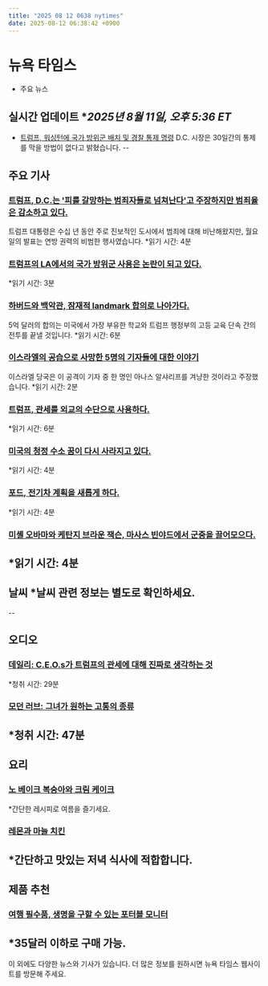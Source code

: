 ```yaml
---
title: "2025 08 12 0638 nytimes"
date: 2025-08-12 06:38:42 +0900
---
```


# 뉴욕 타임스
- 주요 뉴스

## 실시간 업데이트 **2025년 8월 11일, 오후 5:36 ET*
* [트럼프, 워싱턴에 국가 방위군 배치 및 경찰 통제 명령](https://www.nytimes.com/live/2025/08/11/us/trump-news)
  D.C. 시장은 30일간의 통제를 막을 방법이 없다고 밝혔습니다.
--

## 주요 기사
### [트럼프, D.C.는 '피를 갈망하는 범죄자들로 넘쳐난다'고 주장하지만 범죄율은 감소하고 있다.](https://www.nytimes.com/2025/08/11/us/politics/trump-washington-dc-police.html)
  트럼프 대통령은 수십 년 동안 주로 진보적인 도시에서 범죄에 대해 비난해왔지만, 월요일의 발표는 연방 권력의 비범한 행사였습니다. *읽기 시간: 4분

### [트럼프의 LA에서의 국가 방위군 사용은 논란이 되고 있다.](https://www.nytimes.com/2025/08/11/us/politics/trump-national-guard-los-angeles-lawsuits.html)
  *읽기 시간: 3분

### [하버드와 백악관, 잠재적 landmark 합의로 나아가다.](https://www.nytimes.com/2025/08/11/us/trump-harvard-settlement-negotiations.html)
  5억 달러의 합의는 미국에서 가장 부유한 학교와 트럼프 행정부의 고등 교육 단속 간의 전투를 끝낼 것입니다. *읽기 시간: 6분

### [이스라엘의 공습으로 사망한 5명의 기자들에 대한 이야기](https://www.nytimes.com/2025/08/11/world/middleeast/al-jazeera-journalists-bios.html)
  이스라엘 당국은 이 공격이 기자 중 한 명인 아나스 알샤리프를 겨냥한 것이라고 주장했습니다. *읽기 시간: 2분

### [트럼프, 관세를 외교의 수단으로 사용하다.](https://www.nytimes.com/2025/08/11/us/politics/trump-tariffs-russia.html)
  *읽기 시간: 6분

### [미국의 청정 수소 꿈이 다시 사라지고 있다.](https://www.nytimes.com/2025/08/11/business/energy-environment/hydrogen-clean-energy.html)
  *읽기 시간: 4분

### [포드, 전기차 계획을 새롭게 하다.](https://www.nytimes.com/2025/08/11/business/ford-electric-vehicles.html)
  *읽기 시간: 4분

### [미셸 오바마와 케탄지 브라운 잭슨, 마사스 빈야드에서 군중을 끌어모으다.](https://www.nytimes.com/2025/08/10/style/black-film-book-festival-marthas-vineyard.html)
  *읽기 시간: 4분
--

## 날씨 *날씨 관련 정보는 별도로 확인하세요.
--

## 오디오
### [데일리: C.E.O.s가 트럼프의 관세에 대해 진짜로 생각하는 것](https://www.nytimes.com/2025/08/11/podcasts/the-daily/ceos-trump-tariffs.html)
  *청취 시간: 29분

### [모던 러브: 그녀가 원하는 고통의 종류](https://www.nytimes.com/2025/08/06/podcasts/modern-love-rope-play-bdsm.html)
  *청취 시간: 47분
--

## 요리
### [노 베이크 복숭아와 크림 케이크](https://cooking.nytimes.com/recipes/1026984-no-bake-peaches-and-cream-cake)
  *간단한 레시피로 여름을 즐기세요.

### [레몬과 마늘 치킨](https://cooking.nytimes.com/recipes/1016151-lemon-and-garlic-chicken-with-cherry-tomatoes)
  *간단하고 맛있는 저녁 식사에 적합합니다.
--

## 제품 추천
### [여행 필수품, 생명을 구할 수 있는 포터블 모니터](https://www.nytimes.com/wirecutter/reviews/advice-travel-carbon-monoxide-detector/)
  *35달러 이하로 구매 가능.
--
이 외에도 다양한 뉴스와 기사가 있습니다. 더 많은 정보를 원하시면 뉴욕 타임스 웹사이트를 방문해 주세요.
